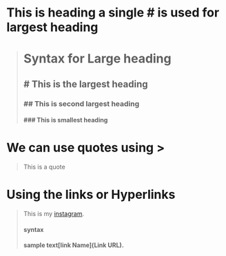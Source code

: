 # This is heading a single # is used for largest heading
> # Syntax for Large heading
> ## # This is the largest heading
> ### ## This is second largest heading
> #### ### This is smallest heading

# We can use quotes using >
> This is a quote

# Using the links or Hyperlinks
> This is my [instagram](https://www.instagram.com/rider_4585/).
> #### syntax
> #### sample text[link Name](Link URL).
